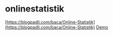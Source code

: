 # onlinestatistik
[https://blogpadli.com/baca/Online-Statistik](https://blogpadli.com/baca/Online-Statistik)
[Demo](https://blogpadli.com/demo/onlinestatistik/)
